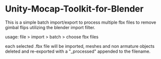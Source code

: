 # Unity-Mocap-Toolkit-for-Blender
This is a simple batch import/export to process multiple fbx files to remove gimbal flips utilizing the blender import filter.  

usage: file > import > batch > choose fbx files

each selected .fbx file will be imported, meshes and non armature objects deleted and re-exported with a "_processed"  appended to the filename. 
